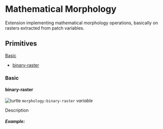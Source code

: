 # Mathematical Morphology

Extension implementing mathematical morphology operations, basically on rasters extracted from patch variables.

## Primitives

[Basic](https://github.com/JusteRaimbault/morphology#Basic)

- [binary-raster](https://github.com/NetLogo/NW-Extension#binary-raster)

### Basic

#### binary-raster

![turtle][turtle] `morphology:binary-raster` _variable_ 

Description

##### Example: 


[turtle]: https://github.com/NetLogo/NW-Extension/raw/master/turtle.gif  "Turtle"
[link]: https://github.com/NetLogo/NW-Extension/raw/master/link.gif  "Link"
